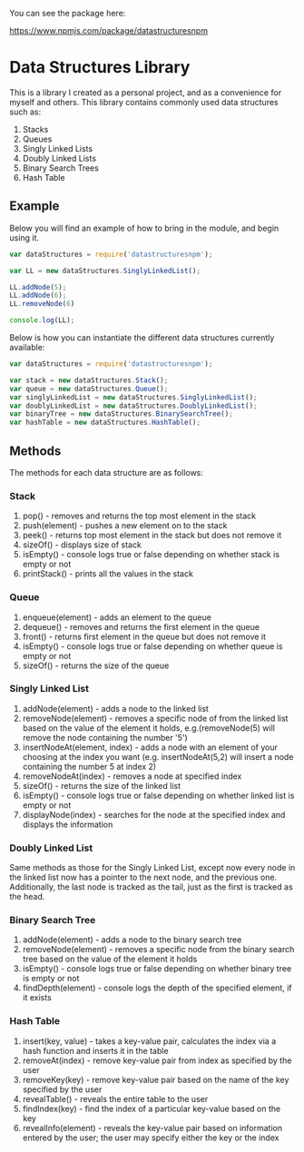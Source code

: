 You can see the package here:

https://www.npmjs.com/package/datastructuresnpm

# Data Structures Library

This is a library I created as a personal project, and as a convenience for myself and others. This library contains commonly used data structures such as:

1. Stacks
2. Queues
3. Singly Linked Lists
4. Doubly Linked Lists
5. Binary Search Trees
6. Hash Table

## Example

Below you will find an example of how to bring in the module, and begin using it.

```javascript
var dataStructures = require('datastructuresnpm');

var LL = new dataStructures.SinglyLinkedList();

LL.addNode(5);
LL.addNode(6);
LL.removeNode(6)

console.log(LL);
```

Below is how you can instantiate the different data structures currently available:

```javascript
var dataStructures = require('datastructuresnpm');

var stack = new dataStructures.Stack();
var queue = new dataStructures.Queue();
var singlyLinkedList = new dataStructures.SinglyLinkedList();
var doublyLinkedList = new dataStructures.DoublyLinkedList();
var binaryTree = new dataStructures.BinarySearchTree();
var hashTable = new dataStructures.HashTable();
```

## Methods

The methods for each data structure are as follows:

### Stack

1. pop() - removes and returns the top most element in the stack
2. push(element) - pushes a new element on to the stack
3. peek() - returns top most element in the stack but does not remove it
4. sizeOf() - displays size of stack
5. isEmpty() - console logs true or false depending on whether stack is empty or not
6. printStack() - prints all the values in the stack

### Queue

1. enqueue(element) - adds an element to the queue
2. dequeue() - removes and returns the first element in the queue
3. front() - returns first element in the queue but does not remove it
4. isEmpty() - console logs true or false depending on whether queue is empty or not
5. sizeOf() - returns the size of the queue

### Singly Linked List

1. addNode(element) - adds a node to the linked list
2. removeNode(element) - removes a specific node of from the linked list based on the value of the element it holds, e.g.(removeNode(5) will remove the node containing the number '5')
3. insertNodeAt(element, index) - adds a node with an element of your choosing at the index you want (e.g. insertNodeAt(5,2) will insert a node containing the number 5 at index 2)
4. removeNodeAt(index) - removes a node at specified index
5. sizeOf() - returns the size of the linked list
6. isEmpty() - console logs true or false depending on whether linked list is empty or not
7. displayNode(index) - searches for the node at the specified index and displays the information

### Doubly Linked List

Same methods as those for the Singly Linked List, except now every node in the linked list now has a pointer to the next node, and the previous one. Additionally, the last node is tracked as the tail, just as the first is tracked as the head.

### Binary Search Tree

1. addNode(element) - adds a node to the binary search tree
2. removeNode(element) - removes a specific node from the binary search tree based on the value of the element it holds
3. isEmpty() - console logs true or false depending on whether binary tree is empty or not
4. findDepth(element) - console logs the depth of the specified element, if it exists

### Hash Table

1. insert(key, value) - takes a key-value pair, calculates the index via a hash function and inserts it in the table
2. removeAt(index) - remove key-value pair from index as specified by the user
3. removeKey(key) - remove key-value pair based on the name of the key specified by the user
4. revealTable() - reveals the entire table to the user
5. findIndex(key) - find the index of a particular key-value based on the key
6. revealInfo(element) - reveals the key-value pair based on information entered by the user; the user may specify either the key or the index